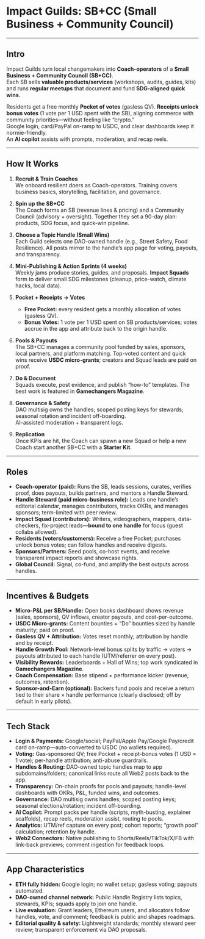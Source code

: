 # Impact Guilds: SB+CC (Small Business + Community Council)

---

## Intro
Impact Guilds turn local changemakers into **Coach-operators** of a **Small Business + Community Council (SB+CC)**.  
Each SB sells **valuable products/services** (workshops, audits, guides, kits) and runs **regular meetups** that document and fund **SDG-aligned quick wins**.  

Residents get a free monthly **Pocket of votes** (gasless QV). **Receipts unlock bonus votes** (1 vote per 1 USD spent with the SB), aligning commerce with community priorities—without feeling like “crypto.”  
Google login, card/PayPal on-ramp to USDC, and clear dashboards keep it normie-friendly.  
An **AI copilot** assists with prompts, moderation, and recap reels.

---

## How It Works
1. **Recruit & Train Coaches**  
   We onboard resilient doers as Coach-operators. Training covers business basics, storytelling, facilitation, and governance.

2. **Spin up the SB+CC**  
   The Coach forms an SB (revenue lines & pricing) and a Community Council (advisory + oversight). Together they set a 90-day plan: products, SDG focus, and quick-win pipeline.

3. **Choose a Topic Handle (Small Wins)**  
   Each Guild selects one DAO-owned handle (e.g., Street Safety, Food Resilience). All posts mirror to the handle’s app page for voting, payouts, and transparency.

4. **Mini-Publishing & Action Sprints (4 weeks)**  
   Weekly jams produce stories, guides, and proposals. **Impact Squads** form to deliver small SDG milestones (cleanup, price-watch, climate hacks, local data).

5. **Pocket + Receipts → Votes**  
   - **Free Pocket:** every resident gets a monthly allocation of votes (gasless QV).  
   - **Bonus Votes:** 1 vote per 1 USD spent on SB products/services; votes accrue in the app and attribute back to the origin handle.

6. **Pools & Payouts**  
   The SB+CC manages a community pool funded by sales, sponsors, local partners, and platform matching. Top-voted content and quick wins receive **USDC micro-grants**; creators and Squad leads are paid on proof.

7. **Do & Document**  
   Squads execute, post evidence, and publish “how-to” templates. The best work is featured in **Gamechangers Magazine**.

8. **Governance & Safety**  
   DAO multisig owns the handles; scoped posting keys for stewards; seasonal rotation and incident off-boarding.  
   AI-assisted moderation + transparent logs.

9. **Replication**  
   Once KPIs are hit, the Coach can spawn a new Squad or help a new Coach start another SB+CC with a **Starter Kit**.

---

## Roles
- **Coach-operator (paid):** Runs the SB, leads sessions, curates, verifies proof, does payouts, builds partners, and mentors a Handle Steward.  
- **Handle Steward (paid micro-business role):** Leads one handle’s editorial calendar, manages contributors, tracks OKRs, and manages sponsors; term-limited with peer review.  
- **Impact Squad (contributors):** Writers, videographers, mappers, data-checkers, fix-project leads—**bound to one handle** for focus (guest collabs allowed).  
- **Residents (voters/customers):** Receive a free Pocket; purchases unlock bonus votes; can follow handles and receive digests.  
- **Sponsors/Partners:** Seed pools, co-host events, and receive transparent impact reports and showcase rights.  
- **Global Council:** Signal, co-fund, and amplify the best outputs across handles.

---

## Incentives & Budgets
- **Micro-P&L per SB/Handle:** Open books dashboard shows revenue (sales, sponsors), QV inflows, creator payouts, and cost-per-outcome.  
- **USDC Micro-grants:** Content bounties + “Do” bounties sized by handle maturity; paid on proof.  
- **Gasless QV + Attribution:** Votes reset monthly; attribution by handle and by receipt.  
- **Handle Growth Pool:** Network-level bonus splits by traffic → voters → payouts attributed to each handle (UTM/referrer on every post).  
- **Visibility Rewards:** Leaderboards + Hall of Wins; top work syndicated in **Gamechangers Magazine**.  
- **Coach Compensation:** Base stipend + performance kicker (revenue, outcomes, retention).  
- **Sponsor-and-Earn (optional):** Backers fund pools and receive a return tied to their share × handle performance (clearly disclosed; off by default in early pilots).

---

## Tech Stack
- **Login & Payments:** Google/social; PayPal/Apple Pay/Google Pay/credit card on-ramp—auto-converted to USDC (no wallets required).  
- **Voting:** Gas-sponsored QV; free Pocket + receipt-bonus votes (1 USD = 1 vote); per-handle attribution; anti-abuse guardrails.  
- **Handles & Routing:** DAO-owned topic handles map to app subdomains/folders; canonical links route all Web2 posts back to the app.  
- **Transparency:** On-chain proofs for pools and payouts; handle-level dashboards with OKRs, P&L, funded wins, and outcomes.  
- **Governance:** DAO multisig owns handles; scoped posting keys; seasonal elections/rotation; incident off-boarding.  
- **AI Copilot:** Prompt packs per handle (scripts, myth-busting, explainer scaffolds), recap reels, moderation assist, routing to pools.  
- **Analytics:** UTM/ref capture on every post; cohort reports; “growth pool” calculation; retention by handle.  
- **Web2 Connectors:** Native publishing to Shorts/Reels/TikTok/X/FB with link-back previews; comment ingestion for feedback loops.

---

## App Characteristics
- **ETH fully hidden:** Google login; no wallet setup; gasless voting; payouts automated.  
- **DAO-owned channel network:** Public Handle Registry lists topics, stewards, KPIs; squads apply to join one handle.  
- **Live evaluation:** Grant leaders, Ethereum users, and allocators follow handles, vote, and comment; feedback is public and shapes roadmaps.  
- **Editorial quality & safety:** Lightweight standards; monthly steward peer review; transparent enforcement via DAO proposals.
